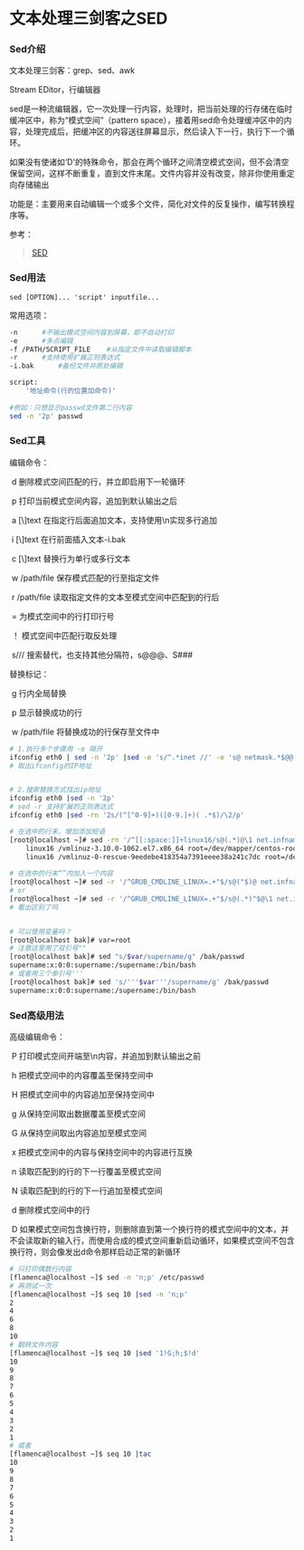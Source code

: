# 文本处理三剑客之SED

### Sed介绍

文本处理三剑客：grep、sed、awk

Stream EDitor，行编辑器

sed是一种流编辑器，它一次处理一行内容，处理时，把当前处理的行存储在临时缓冲区中，称为“模式空间”（pattern space），接着用sed命令处理缓冲区中的内容，处理完成后，把缓冲区的内容送往屏幕显示，然后读入下一行，执行下一个循环。

如果没有使诸如‘D'的特殊命令，那会在两个循环之间清空模式空间，但不会清空保留空间，这样不断重复，直到文件末尾。文件内容并没有改变，除非你使用重定向存储输出

功能是：主要用来自动编辑一个或多个文件，简化对文件的反复操作，编写转换程序等。

参考：

>[SED](https://www.gnu.org/software/sed/)

 

### Sed用法

```sed [OPTION]... 'script' inputfile...```

常用选项：

```bash
-n		#不输出模式空间内容到屏幕，即不自动打印
-e		#多点编辑
-f /PATH/SCRIPT_FILE	#从指定文件中读取编辑脚本
-r		#支持使用扩展正则表达式
-i.bak		#备份文件并原处编辑

script:
	'地址命令(行的位置加命令)'
	
#例如：只想显示passwd文件第二行内容
sed -n '2p' passwd

```



### Sed工具

编辑命令：

​	d		删除模式空间匹配的行，并立即启用下一轮循环

​	p		打印当前模式空间内容，追加到默认输出之后

​	a [\\]text		在指定行后面追加文本，支持使用\n实现多行追加

​	i [\\]text		在行前面插入文本-i.bak

​	c [\\]text		替换行为单行或多行文本

​	w /path/file	保存模式匹配的行至指定文件

​	r /path/file		读取指定文件的文本至模式空间中匹配到的行后

​	=		为模式空间中的行打印行号

​	！		模式空间中匹配行取反处理

​	s///		搜索替代，也支持其他分隔符，s@@@、S###

替换标记：

​	g		行内全局替换

​	p		显示替换成功的行

​	w /path/file		将替换成功的行保存至文件中

```bash
# 1.执行多个步骤用 -e 隔开
ifconfig eth0 | sed -n '2p' |sed -e 's/^.*inet //' -e 's@ netmask.*$@@'
# 取出ifconfig的IP地址


# 2.搜索替换方式找出ip地址
ifconfig eth0 |sed -n '2p'
# sed -r 支持扩展的正则表达式
ifconfig eth0 |sed -rn '2s/(^[^0-9]+)([0-9.]+)( .*$)/\2/p'

# 在选中的行末，增加添加短语
[root@localhost ~]# sed -rn '/^[[:space:]]+linux16/s@(.*)@\1 net.infname=0@p' /boot/grub2/grub.c
	linux16 /vmlinuz-3.10.0-1062.el7.x86_64 root=/dev/mapper/centos-root ro crashkernel=autoe rd.lvm.lv=centos/root rd.lvm.lv=centos/swap rhgb quiet LANG=en_US.UTF-8 net.infname=0
	linux16 /vmlinuz-0-rescue-9eedebe418354a7391eeee38a241c7dc root=/dev/mapper/centos-root spectre_v2=retpoline rd.lvm.lv=centos/root rd.lvm.lv=centos/swap rhgb quiet net.infname=0
	
# 在选中的行末“”内加入一个内容
[root@localhost ~]# sed -r '/^GRUB_CMDLINE_LINUX=.+"$/s@("$)@ net.infname=0\"@p' /etc/default/grub
# or
[root@localhost ~]# sed -r '/^GRUB_CMDLINE_LINUX=.+"$/s@(.*)"$@\1 net.infname=0\"@p' /etc/default/grub
# 看出区别了吗


# 可以使用变量吗？
[root@localhost bak]# var=root
# 注意这里用了双引号""
[root@localhost bak]# sed "s/$var/supername/g" /bak/passwd 
supername:x:0:0:supername:/supername:/bin/bash
# 或者用三个单引号'''
[root@localhost bak]# sed 's/'''$var'''/supername/g' /bak/passwd 
supername:x:0:0:supername:/supername:/bin/bash
```





### Sed高级用法

高级编辑命令：

​	P		打印模式空间开端至\n内容，并追加到默认输出之前

​	h		把模式空间中的内容覆盖至保持空间中

​	H		把模式空间中的内容追加至保持空间中

​	g		从保持空间取出数据覆盖至模式空间

​	G		从保持空间取出内容追加至模式空间

​	x		把模式空间中的内容与保持空间中的内容进行互换

​	n		读取匹配到的行的下一行覆盖至模式空间

​	N		读取匹配到的行的下一行追加至模式空间

​	d		删除模式空间中的行

​	D		如果模式空间包含换行符，则删除直到第一个换行符的模式空间中的文本，并不会读取新的输入行，而使用合成的模式空间重新启动循环，如果模式空间不包含换行符，则会像发出d命令那样启动正常的新循环

```bash
# 只打印偶数行内容
[flamenca@localhost ~]$ sed -n 'n;p' /etc/passwd
# 再测试一次
[flamenca@localhost ~]$ seq 10 |sed -n 'n;p'
2
4
6
8
10
# 翻转文件内容
[flamenca@localhost ~]$ seq 10 |sed '1!G;h;$!d'
10
9
8
7
6
5
4
3
2
1
# 或者
[flamenca@localhost ~]$ seq 10 |tac
10
9
8
7
6
5
4
3
2
1

```